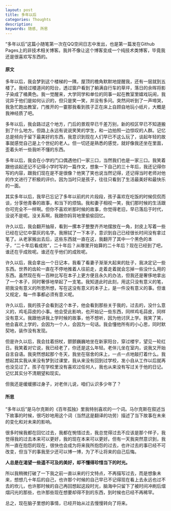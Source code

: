 ```yaml
---
layout: post
title: 多年以后
categories: Thoughts
description: 
keywords: 随感, 所思
---
```


“多年以后”这篇小随笔第一次在QQ空间日志中发出，也是第一篇发在Github Pages上的非技术相关博客。我并不像让这个博客变成一个纯技术类博客，毕竟我还是很喜欢写东西的。

<!--more-->

#### 原文

多年以后，我会梦到这个楼梯的一隅，屋顶的檐角默默地提醒我，还有一层就到五楼了。我经过楼道间的阳台，透过窗户看到了躺满自行车的草坪，落日的余晖将影子染成了橘黄色。我一觉醒来，大学同学和单位的同事一起在教室里嬉戏玩闹，我诧异于他们是如何认识的，但只是笑一笑，并没有多问。突然间听到了一声啼哭，我急忙跑出教室，门推开的一霎那我看到孩子正在床上自顾自地玩小纸片，大概是我神经质了吧。

多年以后，我会路过这个地方，门后的景观早已千差万别，新的校区早已不知道搬到了什么地方。但路上永远有说说笑笑的学生，和一边拍照一边惊叹的人群。记忆总是倾向于留下最美好的东西，我意识到现在人们早已不这么玩了，谈起年轻的故事就感觉自己是上个世纪的老人。但一切还是熟悉的感觉，就好像我还坐在里面，歪着头听一些我听不懂的东西。

多年以后，我会在小学的门口偶遇他们一家三口，当然我们也是一家三口。我笑着跟他谈起还记不记得小学时写的一篇作文，想象一下自己的三十年后，我还记得你写的内容，跟我们现在是不是很像？他笑了笑也说当然记得，还记得当时老师对他的作文进行了积极的评价。因为当时只是孩子，往往只看到了生活最美好和最快乐的一面。

其实多年以后，我早已忘记了多年以前的片片段段，孩子喜欢在吃饭的时候侃侃而谈，分享他青春的故事，和当下的烦恼。我和妻子相视一笑，我们那时候的生活跟你可完全不一样啊。但你不喜欢听那时候的故事，你觉得老旧，早已落后于时代，没说不是呢。没关系啊，我跟你妈背地里偷偷回忆。

许久以后，我会翻开抽屉，看到一摞本子整整齐齐地摆放在一角，封皮上写着一些已经在记忆中蒙灰的名字。我擦拭了一下本子，意识到自己已经很长时间没有拿过笔了。从老家搬出去后，这些东西就一直在这，我翻开了其中一个黑色的本子，“二十年后看成败”，二十年后？从哪里开始算的二十年后？现在已经到了吧，谁还在乎成败呢。谁还在乎他们的成败呢。

许久以后，我会拿出一个日记本，我看了看妻子渐渐大起来的肚子，我决定记一些东西。世界的齿轮一直在不停地推着人往前走，走着走着就会忘掉一些没什么用的东西。虽然现在有一百种比写在本子上更方便且永久的办法，但我还是奢侈地拿出了一个本子，同时奢侈地举起了一支笔。我知道此时此刻，用这只没有意义的笔，把我没有意义的所思所想，写在这没有意义的本子上，是一件没有意义的事。但谁又规定，每一件事都必须有意义呢。

许久以后，我的孩子会看到这个本子，他会看到那些关于我的，过去的，没什么意义的，鸡毛蒜皮的小事。他会受此影响，也开始记一些东西，同样鸡毛蒜皮，同样没有意义。我跟他讲我上学时候的故事，他不想听，因为他讨厌上学。我笑了笑，他会喜欢上学的，会因为一个人，会因为一句话。我会懂他所有的小心思，同时默契地，装作没有发现。

但是许久以后，我会拄着拐杖，颤颤巍巍地坐在新家阳台，穿过楼宇，望见一轮红日。我笑着对它说，我已经老了，你还是这么年轻。老伴儿坐在室内，说我又开始自言自语。我突然想起那个冬天，我坐在宿舍的床上，一点一点地敲打着什么。我想起其实我从来没有梦到过课堂，我从来没有回到过学校，发小自从工作以后就再也没见过了。孩子在学校里没有喜欢过任何人，我也从来没有写过关于他的日记。记忆其实分不清期望和现实。

但我还是缓缓挪过身子，对老伴儿说，咱们认识多少年了？

#### 所思

“多年以后”是马尔克斯的《百年孤独》里我特别喜欢的一个词。马尔克斯在叙述当下故事的时候，很巧妙地用这个词（当然这是翻译的功劳）描述了当下故事在未来的变化和对未来的影响。

很多时候我都在回忆过去，我都在惋惜过去，我总觉得过去不应该是那个样子，我觉得我的过去本来可以更好，我的现在本来可以更好。但有一天我突然意识到，我所一直在抱怨的现在，很快也会成为将来我所抱怨的过去，也许过去的事已经不可改变，但当下的事我至少还可以博一博，为了不让将来的自己后悔。

**人总是在渴望一些遥不可及的美好，却不懂得珍惜当下的时光。**

所以我稍微打破了一下我之前一直以来的行文特点，不再描写过去，而是想象未来，想想几十年后的自己，也许那个时候的自己早已不记得现在看上去永远也过不去的坎儿，也许那时候的自己再回想起这段时光，脑海中只留下了被时间冲刷后熠熠闪光的那些，也许那些现在想要却得不到的东西，到时候也已经不再稀罕。

总之，现在脑子里想的事情，已经开始从过去慢慢转向了将来。

